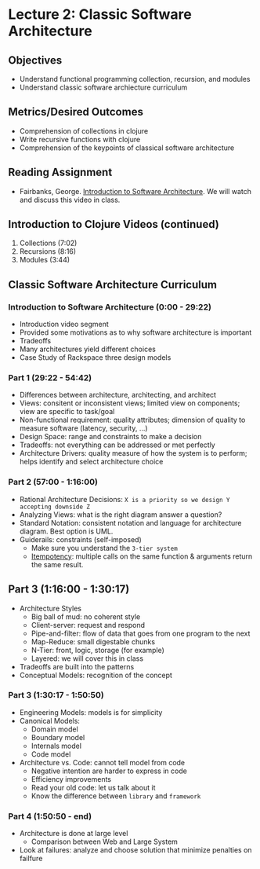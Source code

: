# Lecture 2: Classic Software Architecture

## Objectives

* Understand functional programming collection, recursion, and modules
* Understand classic software archiecture curriculum

## Metrics/Desired Outcomes

* Comprehension of collections in clojure 
* Write recursive functions with clojure
* Comprehension of the keypoints of classical software architecture

## Reading Assignment

* Fairbanks, George. [Introduction to Software Architecture](https://www.youtube.com/watch?v=x30DcBfCJRI).  We will watch and discuss this video in class.

## Introduction to Clojure Videos (continued)

1. Collections (7:02)
2. Recursions (8:16)
3. Modules (3:44)

## Classic Software Architecture Curriculum

### Introduction to Software Architecture (0:00 - 29:22)
* Introduction video segment
* Provided some motivations as to why software architecture is important
* Tradeoffs
* Many architectures yield different choices
* Case Study of Rackspace three design models

### Part 1 (29:22 - 54:42)
* Differences between architecture, architecting, and architect
* Views: consitent or inconsistent views; limited view on components; view are specific to task/goal
* Non-functional requirement: quality attributes; dimension of quality to measure software (latency, security, ...)
* Design Space: range and constraints to make a decision
* Tradeoffs: not everything can be addressed or met perfectly
* Architecture Drivers: quality measure of how the system is to perform; helps identify and select architecture choice

### Part 2 (57:00 - 1:16:00)
* Rational Architecture Decisions: `X is a priority so we design Y accepting downside Z`
* Analyzing Views: what is the right diagram answer a question?
* Standard Notation: consistent notation and language for architecture diagram.  Best option is UML.
* Guiderails: constraints (self-imposed)
  * Make sure you understand the `3-tier system`
  * [Itempotency](https://stackoverflow.com/questions/1077412/what-is-an-idempotent-operation): multiple calls on the same function & arguments return the same result.  

## Part 3 (1:16:00 - 1:30:17)
* Architecture Styles
  * Big ball of mud: no coherent style
  * Client-server: request and respond
  * Pipe-and-filter: flow of data that goes from one program to the next
  * Map-Reduce: small digestable chunks 
  * N-Tier: front, logic, storage (for example)
  * Layered: we will cover this in class
* Tradeoffs are built into the patterns
* Conceptual Models: recognition of the concept

### Part 3 (1:30:17 - 1:50:50)
* Engineering Models: models is for simplicity  
* Canonical Models:
  * Domain model
  * Boundary model
  * Internals model
  * Code model
* Architecture vs. Code: cannot tell model from code
  * Negative intention are harder to express in code
  * Efficiency improvements
  * Read your old code: let us talk about it
  * Know the difference between `library` and `framework`

### Part 4 (1:50:50 - end) 
* Architecture is done at large level
  * Comparison between Web and Large System
* Look at failures: analyze and choose solution that minimize penalties on failfure

